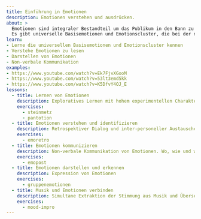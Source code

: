 ```yaml
---
title: Einführung in Emotionen
description: Emotionen verstehen und ausdrücken.
about: >
  Emotionen sind integraler Bestandteil um das Publikum in den Bann zu ziehen und mit den Helden der Story mitzufiebern.<br>
  Es gibt universelle Basisemotionen und Emotionscluster, die bei der non-verbalen Kommunikation zu beachten sind.
learn:
- Lerne die universellen Basisemotionen und Emotionscluster kennen
- Verstehe Emotionen zu lesen
- Darstellen von Emotionen
- Non-verbale Kommunikation
examples:
- https://www.youtube.com/watch?v=Ek7FjvXGooM
- https://www.youtube.com/watch?v=53lt3emd5kk
- https://www.youtube.com/watch?v=K5DfvY4OJ_E
lessons:
  - title: Lernen von Emotionen
    description: Exploratives Lernen mit hohem experimentellen Charakter zur Erkundung von Emotionen
    exercises:
      - steinmetz
      - pantotion
  - title: Emotionen verstehen und identifizieren
    description: Retrospektiver Dialog und inter-personeller Austauschen von Erfahrung und Merkmalen
    exercises:
      - emoretro
  - title: Emotionen kommunizieren
    description: Non-verbale Kommunikation von Emotionen. Wo, wie und wann treten Missverständnisse auf?
    exercises:
      - emopost
  - title: Emotionen darstellen und erkennen
    description: Expression von Emotionen
    exercises:
      - gruppenemotionen
  - title: Musik und Emotionen verbinden
    description: Simultane Extraktion der Stimmung aus Musik und Übersetzung in Bewegung
    exercises:
      - mood-impro
---
```


